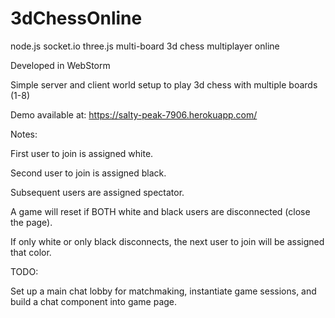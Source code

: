 # 3dChessOnline
node.js socket.io three.js multi-board 3d chess multiplayer online

Developed in WebStorm

Simple server and client world setup to play 3d chess with multiple boards (1-8)

Demo available at: https://salty-peak-7906.herokuapp.com/

Notes:



First user to join is assigned white.

Second user to join is assigned black.

Subsequent users are assigned spectator.

A game will reset if BOTH white and black users are disconnected (close the page).

If only white or only black disconnects, the next user to join will be assigned that color.

TODO:

Set up a main chat lobby for matchmaking, instantiate game sessions, and build a chat component into game page.
